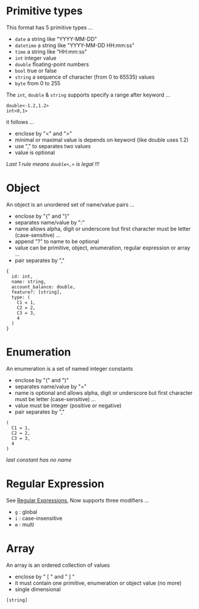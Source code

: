 # Primitive types

This format has 5 primitive types ...

- `date` a string like "YYYY-MM-DD"
- `datetime` a string like "YYYY-MM-DD HH:mm:ss"
- `time` a string like "HH:mm:ss"
- `int` integer value
- `double` floating-point numbers
- `bool` true or false
- `string` a sequence of character (from 0 to 65535) values
- `byte` from 0 to 255

The `int`, `double` & `string` supports specify a range after keyword ...

```
double<-1.2,1.2>
int<0,1>
```

it follows ...

- enclose by "<" and ">"
- minimal or maximal value is depends on keyword (like double uses 1.2)
- use "," to separates two values
- value is optional 

_Last 1 rule means `double<,>` is legal !!!_

# Object

An object is an unordered set of name/value pairs ...

- enclose by "{" and "}"
- separates name/value by ":"
- name allows alpha, digit or underscore but first character must be letter (case-sensitive) ...
- append "?" to name to be optional 
- value can be primitive, object, enumeration, regular expression or array ...
- pair separates by ","

```
{
  id: int,
  name: string,
  account_balance: double,
  feature?: [string],
  type: (
    C1 = 1,
    C2 = 2,
    C3 = 3,
    4 
  )
}
```

# Enumeration

An enumeration is a set of named integer constants

- enclose by "(" and ")"
- separates name/value by "="
- name is optional and allows alpha, digit or underscore but first character must be letter (case-sensitive) ...
- value must be integer (positive or negative)
- pair separates by ","

```
(
  C1 = 1,
  C2 = 2,
  C3 = 3,
  4 
)
```

_last constant has no name_

# Regular Expression

See [Regular Expressions](https://developer.mozilla.org/en-US/docs/Web/JavaScript/Guide/Regular_Expressions), Now supports three modifiers ...

- `g` : global
- `i` : case-insensitive
- `m` : multi

# Array

An array is an ordered collection of values

- enclose by " [ " and " ] "
- it must contain one primitive, enumeration or object value (no more)
- single dimensional

```
[string]
```
